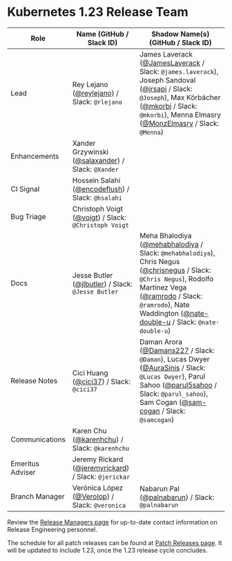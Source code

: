 # Kubernetes 1.23 Release Team

| **Role** | **Name** (**GitHub / Slack ID**) | **Shadow Name(s) (GitHub / Slack ID)** |
|----------|----------------------------------|----------------------------------------|
| Lead | Rey Lejano ([@reylejano](https://github.com/reylejano)) / Slack: `@rlejano` | James Laverack ([@JamesLaverack](https://github.com/JamesLaverack) / Slack: `@james.laverack`), Joseph Sandoval ([@jrsapi](https://github.com/jrsapi) / Slack: `@Joseph`), Max Körbächer ([@mkorbi](https://github.com/mkorbi) / Slack: `@mkorbi`), Menna Elmasry ([@MonzElmasry](https://github.com/MonzElmasry) / Slack: `@Menna`) |
| Enhancements | Xander Grzywinski ([@salaxander](https://github.com/salaxander)) / Slack: `@Xander` | |
| CI Signal | Hossein Salahi ([@encodeflush](https://github.com/encodeflush)) / Slack: `@hsalahi` | |
| Bug Triage | Christoph Voigt ([@voigt](https://github.com/voigt)) / Slack: `@Christoph Voigt` | |
| Docs | Jesse Butler ([@jlbutler](https://github.com/jlbutler)) / Slack: `@Jesse Butler` | Meha Bhalodiya ([@mehabhalodiya](https://github.com/mehabhalodiya) / Slack: `@mehabhalodiya`), Chris Negus ([@chrisnegus](https://github.com/chrisnegus) / Slack: `@Chris Negus`), Rodolfo Martínez Vega ([@ramrodo](https://github.com/ramrodo) / Slack: `@ramrodo`), Nate Waddington ([@nate-double-u](https://github.com/nate-double-u) / Slack: `@nate-double-u`) |
| Release Notes | Cici Huang ([@cici37](https://github.com/cici37)) / Slack: `@cici37` | Daman Arora ([@Damans227](https://github.com/Damans227) / Slack: `@Daman`), Lucas Dwyer ([@AuraSinis](https://github.com/AuraSinis) / Slack: `@Lucas Dwyer`), Parul Sahoo ([@parul5sahoo](https://github.com/parul5sahoo) / Slack: `@parul_sahoo`), Sam Cogan ([@sam-cogan](https://github.com/sam-cogan) / Slack: `@samcogan`) |
| Communications | Karen Chu ([@karenhchu](https://github.com/karenhchu)) / Slack: `@karenhchu` | |
| Emeritus Adviser | Jeremy Rickard ([@jeremyrickard](https://github.com/jeremyrickard)) / Slack: `@jerickar` | |
| Branch Manager | Verónica López ([@Verolop](https://github.com/Verolop)) /  Slack: `@veronica` | Nabarun Pal ([@palnabarun](https://github.com/palnabarun)) / Slack: `@palnabarun`  |

Review the [Release Managers page](/release-managers.md) for up-to-date contact information on Release Engineering personnel.

The schedule for all patch releases can be found at [Patch Releases page](/releases/patch-releases.md). It will be updated to include 1.23, once the 1.23 release cycle concludes.
